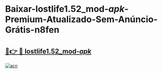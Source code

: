 # Baixar-lostlife1.52_mod-_apk_-Premium-Atualizado-Sem-Anúncio-Grátis-n8fen

# <h2><a href="https://jout8v.esa.edu.pl?src=lostlife1.52_mod-_apk_&ref=n8fen">🔗👉 🔴 lostlife1.52_mod-_apk_</a></h2>

[![acn](https://github.com/user-attachments/assets/0f9c940e-d8b0-45ae-aac7-cd30a18b3e1c)](https://jout8v.esa.edu.pl?src=lostlife1.52_mod-_apk_&ref=n8fen)

